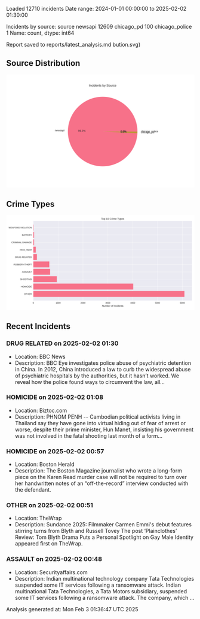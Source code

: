 
Loaded 12710 incidents
Date range: 2024-01-01 00:00:00 to 2025-02-02 01:30:00

Incidents by source:
source
newsapi           12609
chicago_pd          100
chicago_police        1
Name: count, dtype: int64

Report saved to reports/latest_analysis.md
bution.svg)

## Source Distribution
![Source Distribution](images/source_distribution.svg)

## Crime Types
![Crime Types](images/crime_types.svg)

## Recent Incidents

### DRUG RELATED on 2025-02-02 01:30
- Location: BBC News
- Description: BBC Eye investigates police abuse of psychiatric detention in China. In 2012, China introduced a law to curb the widespread abuse of psychiatric hospitals by the authorities, but it hasn’t worked. We reveal how the police found ways to circumvent the law, all…


### HOMICIDE on 2025-02-02 01:08
- Location: Biztoc.com
- Description: PHNOM PENH -- Cambodian political activists living in Thailand say they have gone into virtual hiding out of fear of arrest or worse, despite their prime minister, Hun Manet, insisting his government was not involved in the fatal shooting last month of a form…


### HOMICIDE on 2025-02-02 00:57
- Location: Boston Herald
- Description: The Boston Magazine journalist who wrote a long-form piece on the Karen Read murder case will not be required to turn over her handwritten notes of an “off-the-record” interview conducted with the defendant.


### OTHER on 2025-02-02 00:51
- Location: TheWrap
- Description: Sundance 2025: Filmmaker Carmen Emmi's debut features stirring turns from Blyth and Russell Tovey
The post ‘Plainclothes’ Review: Tom Blyth Drama Puts a Personal Spotlight on Gay Male Identity appeared first on TheWrap.


### ASSAULT on 2025-02-02 00:48
- Location: Securityaffairs.com
- Description: Indian multinational technology company Tata Technologies suspended some IT services following a ransomware attack. Indian multinational Tata Technologies, a Tata Motors subsidiary, suspended some IT services following a ransomware attack. The company, which …

Analysis generated at: Mon Feb  3 01:36:47 UTC 2025
